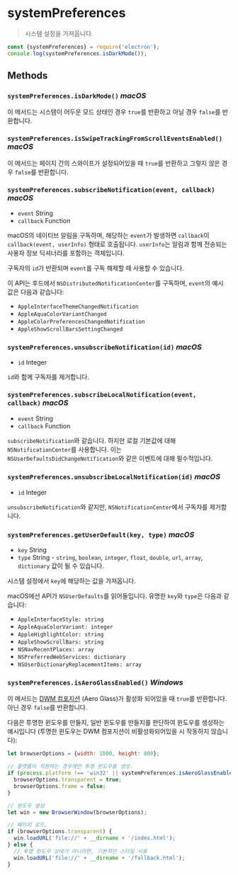 # systemPreferences

> 시스템 설정을 가져옵니다.

```javascript
const {systemPreferences} = require('electron');
console.log(systemPreferences.isDarkMode());
```

## Methods

### `systemPreferences.isDarkMode()` _macOS_

이 메서드는 시스템이 어두운 모드 상태인 경우 `true`를 반환하고 아닐 경우 `false`를
반환합니다.

### `systemPreferences.isSwipeTrackingFromScrollEventsEnabled()` _macOS_

이 메서드는 페이지 간의 스와이프가 설정되어있을 때 `true`를 반환하고 그렇지 않은 경우
`false`를 반환합니다.

### `systemPreferences.subscribeNotification(event, callback)` _macOS_

* `event` String
* `callback` Function

macOS의 네이티브 알림을 구독하며, 해당하는 `event`가 발생하면 `callback`이
`callback(event, userInfo)` 형태로 호출됩니다. `userInfo`는 알림과 함께 전송되는
사용자 정보 딕셔너리를 포함하는 객체입니다.

구독자의 `id`가 반환되며 `event`를 구독 해제할 때 사용할 수 있습니다.

이 API는 후드에서 `NSDistributedNotificationCenter`를 구독하며, `event`의 예시
값은 다음과 같습니다:

* `AppleInterfaceThemeChangedNotification`
* `AppleAquaColorVariantChanged`
* `AppleColorPreferencesChangedNotification`
* `AppleShowScrollBarsSettingChanged`

### `systemPreferences.unsubscribeNotification(id)` _macOS_

* `id` Integer

`id`와 함께 구독자를 제거합니다.

### `systemPreferences.subscribeLocalNotification(event, callback)` _macOS_

* `event` String
* `callback` Function

`subscribeNotification`와 같습니다. 하지만 로컬 기본값에 대해
`NSNotificationCenter`를 사용합니다. 이는 `NSUserDefaultsDidChangeNotification`와
같은 이벤트에 대해 필수적입니다.

### `systemPreferences.unsubscribeLocalNotification(id)` _macOS_

* `id` Integer

`unsubscribeNotification`와 같지만, `NSNotificationCenter`에서 구독자를 제거합니다.

### `systemPreferences.getUserDefault(key, type)` _macOS_

* `key` String
* `type` String - `string`, `boolean`, `integer`, `float`, `double`, `url`,
  `array`, `dictionary` 값이 될 수 있습니다.

시스템 설정에서 `key`에 해당하는 값을 가져옵니다.

macOS에선 API가 `NSUserDefaults`를 읽어들입니다. 유명한 `key`와 `type`은 다음과
같습니다:

* `AppleInterfaceStyle: string`
* `AppleAquaColorVariant: integer`
* `AppleHighlightColor: string`
* `AppleShowScrollBars: string`
* `NSNavRecentPlaces: array`
* `NSPreferredWebServices: dictionary`
* `NSUserDictionaryReplacementItems: array`

### `systemPreferences.isAeroGlassEnabled()` _Windows_

이 메서드는 [DWM 컴포지션][dwm-composition] (Aero Glass)가 활성화 되어있을 때
`true`를 반환합니다. 아닌 경우 `false`를 반환합니다.

다음은 투명한 윈도우를 만들지, 일반 윈도우를 만들지를 판단하여 윈도우를 생성하는
예시입니다 (투명한 윈도우는 DWM 컴포지션이 비활성화되어있을 시 작동하지 않습니다):

```javascript
let browserOptions = {width: 1000, height: 800};

// 플랫폼이 지원하는 경우에만 투명 윈도우를 생성.
if (process.platform !== 'win32' || systemPreferences.isAeroGlassEnabled()) {
  browserOptions.transparent = true;
  browserOptions.frame = false;
}

// 원도우 생성
let win = new BrowserWindow(browserOptions);

// 페이지 로드.
if (browserOptions.transparent) {
  win.loadURL('file://' + __dirname + '/index.html');
} else {
  // 투명 윈도우 상태가 아니라면, 기본적인 스타일 사용
  win.loadURL('file://' + __dirname + '/fallback.html');
}
```

[dwm-composition]:https://msdn.microsoft.com/en-us/library/windows/desktop/aa969540.aspx

